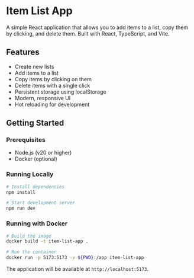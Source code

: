 # Item List App

A simple React application that allows you to add items to a list, copy them by clicking, and delete them. Built with React, TypeScript, and Vite.

## Features

- Create new lists
- Add items to a list
- Copy items by clicking on them
- Delete items with a single click
- Persistent storage using localStorage
- Modern, responsive UI
- Hot reloading for development

## Getting Started

### Prerequisites

- Node.js (v20 or higher)
- Docker (optional)

### Running Locally

```bash
# Install dependencies
npm install

# Start development server
npm run dev
```

### Running with Docker

```bash
# Build the image
docker build -t item-list-app .

# Run the container
docker run -p 5173:5173 -v ${PWD}:/app item-list-app
```

The application will be available at `http://localhost:5173`. 